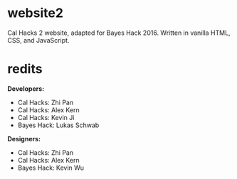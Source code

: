 # website2
Cal Hacks 2 website, adapted for Bayes Hack 2016. Written in vanilla HTML, CSS, and JavaScript.

# redits
**Developers:**
* Cal Hacks: Zhi Pan
* Cal Hacks: Alex Kern
* Cal Hacks: Kevin Ji
* Bayes Hack: Lukas Schwab

**Designers:**
* Cal Hacks: Zhi Pan
* Cal Hacks: Alex Kern
* Bayes Hack: Kevin Wu